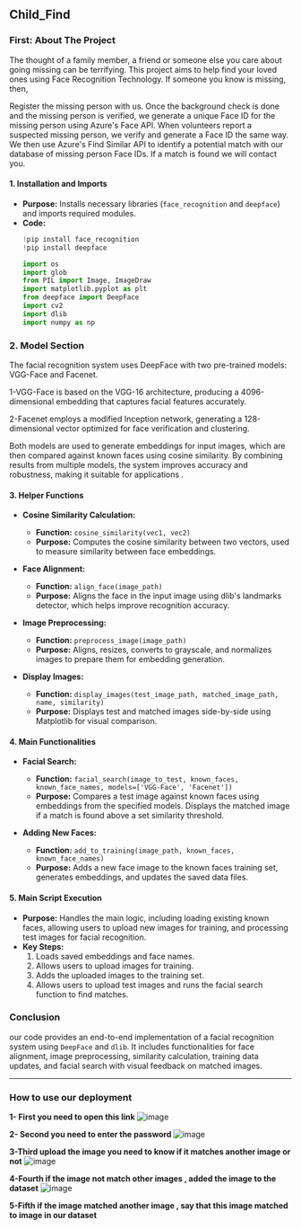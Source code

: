 Child_Find
 -----------------------------------------------------------------------------------------------------------------------------------------------------------------

### First: About The Project
The thought of a family member, a friend or someone else you care about going missing can be terrifying. This project aims to help find your loved ones using Face Recognition Technology. If someone you know is missing, then,

Register the missing person with us.
Once the background check is done and the missing person is verified, we generate a unique Face ID for the missing person using Azure's Face API.
When volunteers report a suspected missing person, we verify and generate a Face ID the same way. We then use Azure's Find Similar API to identify a potential match with our database of missing person Face IDs.
If a match is found we will contact you.


#### 1. **Installation and Imports**
   - **Purpose:** Installs necessary libraries (`face_recognition` and `deepface`) and imports required modules.
   - **Code:**
     ```python
     !pip install face_recognition
     !pip install deepface

     import os
     import glob
     from PIL import Image, ImageDraw
     import matplotlib.pyplot as plt
     from deepface import DeepFace
     import cv2
     import dlib
     import numpy as np
     ```
   
### 2. **Model Section**

The facial recognition system uses DeepFace with two pre-trained models: VGG-Face and Facenet.

1-VGG-Face is based on the VGG-16 architecture, producing a 4096-dimensional embedding that captures facial features accurately.

2-Facenet employs a modified Inception network, generating a 128-dimensional vector optimized for face verification and clustering.


Both models are used to generate embeddings for input images, which are then compared against known faces using cosine similarity. By combining results from multiple models, the system improves accuracy and robustness, making it suitable for applications .



#### 3. **Helper Functions**
   - **Cosine Similarity Calculation:**
     - **Function:** `cosine_similarity(vec1, vec2)`
     - **Purpose:** Computes the cosine similarity between two vectors, used to measure similarity between face embeddings.
   
   - **Face Alignment:**
     - **Function:** `align_face(image_path)`
     - **Purpose:** Aligns the face in the input image using dlib's landmarks detector, which helps improve recognition accuracy.
   
   - **Image Preprocessing:**
     - **Function:** `preprocess_image(image_path)`
     - **Purpose:** Aligns, resizes, converts to grayscale, and normalizes images to prepare them for embedding generation.
   
   - **Display Images:**
     - **Function:** `display_images(test_image_path, matched_image_path, name, similarity)`
     - **Purpose:** Displays test and matched images side-by-side using Matplotlib for visual comparison.

#### 4. **Main Functionalities**
   - **Facial Search:**
     - **Function:** `facial_search(image_to_test, known_faces, known_face_names, models=['VGG-Face', 'Facenet'])`
     - **Purpose:** Compares a test image against known faces using embeddings from the specified models. Displays the matched image if a match is found above a set similarity threshold.

   - **Adding New Faces:**
     - **Function:** `add_to_training(image_path, known_faces, known_face_names)`
     - **Purpose:** Adds a new face image to the known faces training set, generates embeddings, and updates the saved data files.

#### 5. **Main Script Execution**
   - **Purpose:** Handles the main logic, including loading existing known faces, allowing users to upload new images for training, and processing test images for facial recognition.
   - **Key Steps:**
     1. Loads saved embeddings and face names.
     2. Allows users to upload images for training.
     3. Adds the uploaded images to the training set.
     4. Allows users to upload test images and runs the facial search function to find matches.

### Conclusion
our code provides an end-to-end implementation of a facial recognition system using `DeepFace` and `dlib`. It includes functionalities for face alignment, image preprocessing, similarity calculation, training data updates, and facial search with visual feedback on matched images.

-----------------------------------
### How to use our deployment
**1- First you need to open this link**
![image](https://github.com/user-attachments/assets/18d10a1c-23ae-424c-9485-cf55d3d3f4c7)



**2- Second you need to enter the password**
![image](https://github.com/user-attachments/assets/d5bf4eb5-cc87-4d4a-8949-12c4e3a9fcdc)



**3-Third upload the image you need to know if it matches another image or not**
![image](https://github.com/user-attachments/assets/5ab98b83-6440-4cf2-b668-df36a272ca4d)



**4-Fourth if the image not match other images , added the image to the dataset**
![image](https://github.com/user-attachments/assets/07fd4c75-a012-4eaa-8f47-bcffd1e7354b)



**5-Fifth if the image matched another image , say that this image matched to image in our dataset**











